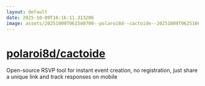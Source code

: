 ```yaml
---
layout: default
date: 2025-10-09T16:16:11.313206
image: assets/20251009T061540700--polaroi8d--cactoide--20251009T062516659--cropped.png
---
```


# [polaroi8d/cactoide](https://github.com/polaroi8d/cactoide)

Open-source RSVP tool for instant event creation, no registration, just share a unique link and track responses on mobile
